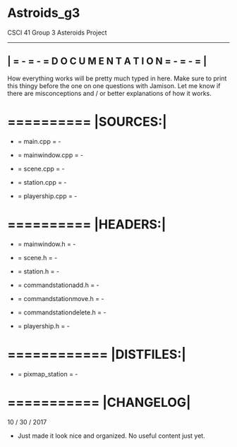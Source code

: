 # Astroids_g3

CSCI 41 Group 3 Asteroids Project

-------------------------------------------------
| = - = - = D O C U M E N T A T I O N = - = - = |
-------------------------------------------------

How everything works will be pretty much typed in here.
Make sure to print this thingy before the one on one questions with Jamison.
Let me know if there are misconceptions and / or better explanations of how it works.

==========
|SOURCES:|
==========

   - = main.cpp = -
   - = mainwindow.cpp = -
    
   - = scene.cpp = -
   - = station.cpp = -
   - = playership.cpp = -

==========
|HEADERS:|
==========

   - = mainwindow.h = -
    
   - = scene.h = - 
   - = station.h = - 
   - = commandstationadd.h = -
   - = commandstationmove.h = -
   - = commandstationdelete.h = -
   - = playership.h = -

============
|DISTFILES:|
============

   - = pixmap_station = -

===========
|CHANGELOG|
===========

10 / 30 / 2017
  - Just made it look nice and organized. No useful content just yet.
